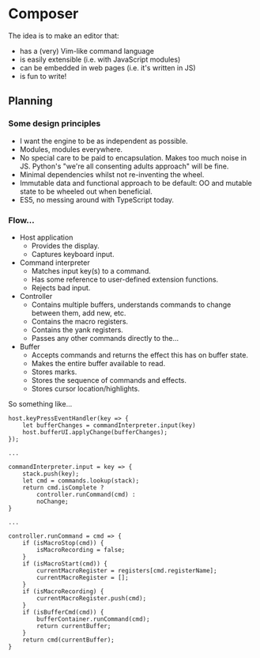 # Composer

The idea is to make an editor that:

- has a (very) Vim-like command language
- is easily extensible (i.e. with JavaScript modules)
- can be embedded in web pages (i.e. it's written in JS)
- is fun to write!

## Planning

### Some design principles
- I want the engine to be as independent as possible.
- Modules, modules everywhere.
- No special care to be paid to encapsulation. Makes too much noise in JS. Python's "we're all consenting adults approach" will be fine.
- Minimal dependencies whilst not re-inventing the wheel.
- Immutable data and functional approach to be default: OO and mutable state to be wheeled out when beneficial.
- ES5, no messing around with TypeScript today.

### Flow...

* Host application
    - Provides the display.
    - Captures keyboard input.
* Command interpreter
    - Matches input key(s) to a command.
    - Has some reference to user-defined extension functions.
    - Rejects bad input.
* Controller
    - Contains multiple buffers, understands commands to change between them, add new, etc.
    - Contains the macro registers.
    - Contains the yank registers.
    - Passes any other commands directly to the...
* Buffer
    - Accepts commands and returns the effect this has on buffer state.
    - Makes the entire buffer available to read.
    - Stores marks.
    - Stores the sequence of commands and effects.
    - Stores cursor location/highlights.

So something like...

    host.keyPressEventHandler(key => {
        let bufferChanges = commandInterpreter.input(key)
        host.bufferUI.applyChange(bufferChanges);
    });

    ...

    commandInterpreter.input = key => {
        stack.push(key);
        let cmd = commands.lookup(stack);
        return cmd.isComplete ?
            controller.runCommand(cmd) :
            noChange;
    }

    ...

    controller.runCommand = cmd => {
        if (isMacroStop(cmd)) {
            isMacroRecording = false;
        }
        if (isMacroStart(cmd)) {
            currentMacroRegister = registers[cmd.registerName];
            currentMacroRegister = [];
        }
        if (isMacroRecording) {
            currentMacroRegister.push(cmd);
        }
        if (isBufferCmd(cmd)) {
            bufferContainer.runCommand(cmd);
            return currentBuffer;
        }
        return cmd(currentBuffer);
    }

